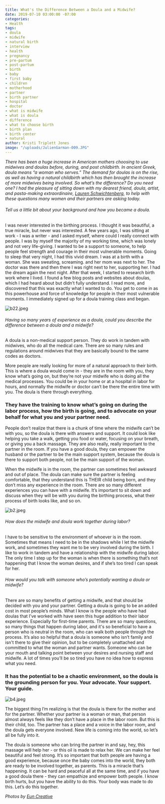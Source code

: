 ```yaml
---
title: What's the Difference Between a Doula and a Midwife?
date: 2019-07-10 03:00:00 -07:00
categories:
- Health
tags:
- doula
- midwife
- natural birth
- interview
- health
- pregnancy
- pre-partum
- post-partum
- birth
- baby
- first baby
- children
- motherhood
- partner
- birth partner
- hospital
- doctor
- what is midwife
- what is doula
- difference
- what to choose birth
- birth plan
- birth center
- natural
author: Kristi Triplett Jones
image: "/uploads/JulienGarman-009.JPG"
---
```


_There has been a huge increase in American mothers choosing to use midwives and doulas before, during, and post childbirth. In ancient Greek, doula means “a woman who serves.” The demand for doulas is on the rise, as well as having a natural childbirth which has then brought the increase of more midwives being involved. So what’s the difference? Do you need one? I had the pleasure of sitting down with my dearest friend, doula, artist, and pasta-making extraordinaire, [Lauren Schwichtenberg](https://www.instagram.com/byellbee/), to help with these questions many women and their partners are asking today._ 

###### Tell us a little bit about your background and how you became a doula.

I was never interested in the birthing process. I thought it was beautiful, a true miracle, but never was interested. A few years ago, I was sitting at work - I was a writer - and I asked myself, where could I really connect with people. I was by myself the majority of my working time, which was lonely and not very life-giving. I wanted to be a support to someone, to help people feel strength and courage in their most vulnerable moments. Going to sleep that very night, I had this vivid dream. I was at a birth with a woman. She was sweating, screaming. and her mom was next to her. The doctor was there and then there I was right next to her, supporting her. I had the dream again the next night. After that week, I started to research birth work where I lived. I found a few blog posts and websites about doulas, which I had heard about but didn’t fully understand. I read more, and discovered that this was exactly what I wanted to do. You get to come in as this powerhouse and force of knowledge for people in their most vulnerable moments. I immediately signed up for a doula training class and began. 

![b22.jpeg](/uploads/b22.jpeg)

###### Having so many years of experience as a doula, could you describe the difference between a doula and a midwife? 

A doula is a non-medical support person. They do work in tandem with midwives, who do all the medical care. There are so many rules and regulations around midwives that they are basically bound to the same codes as doctors. 

More people are really looking for more of a natural approach to their birth. This is where a doula would come in - they are in the room with you, they know what’s going on, but they’re not your midwife who is doing all the medical processes. You could be in your home or at a hospital in labor for hours, and normally the midwife or doctor can’t be there the entire time with you. The doula is there through everything. 

### They have the training to know what’s going on during the labor process, how the birth is going, and to advocate on your behalf for what you and your partner need. 

People don’t realize that there is a chunk of time where the midwife can’t be with you, so the doula is there with answers and support. It could look like helping you take a walk, getting you food or water, focusing on your breath, or giving you a back massage. They are also really, really important to the partner in the room. If you have a good doula, they can empower the husband or the partner to be the main support system, because the doula is there to support both people, not be the main support of the woman. 

When the midwife is in the room, the partner can sometimes feel awkward and out of place. The doula can make sure the partner is feeling comfortable, that they understand this is THEIR child being born, and they don’t miss any experience in the room. There are so many different experiences you can have with a midwife. It’s important to sit down and discuss when they will be with you during the birthing process, what their process of birth looks like, and so on. 

![b2.jpeg](/uploads/b2.jpeg)

###### How does the midwife and doula work together during labor?

I have to be sensitive to the environment of whoever is in the room. Sometimes that means I need to be in the shadows while I let the midwife work, and sometimes they want me to be very involved during the birth. I like to work in tandem and have a relationship with the midwife during labor. The only time I step up for the woman is when there is something that’s not happening that I know the woman desires, and if she’s too tired I can speak for her. 

###### How would you talk with someone who’s potentially wanting a doula or midwife?
 
There are so many benefits of getting a midwife, and that should be decided with you and your partner. Getting a doula is going to be an added cost in most people’s minds. What I know is the people who have had doulas that I’ve worked with have seen this huge addition to their labor experience. Especially for first-time parents. There are so many questions, so many things that happen during labor, and it's so beneficial to have a person who is neutral in the room, who can walk both people through the process. It’s also so helpful that a doula is someone who isn’t family and isn't there to give their opinion, but to be completely unattached and committed to what the woman and partner wants. Someone who can be your mouth and talking point between your desires and nursing staff and midwife. A lot of times you’ll be so tired you have no idea how to express what you need. 

### It has the potential to be a chaotic environment, so the doula is the grounding person for you. Your advocate. Your support. Your guide.

![b4.jpeg](/uploads/b4.jpeg)

The biggest thing I’m realizing is that the doula is there for the mother and for the partner. Whether your partner is a woman or man, that person almost always feels like they don’t have a place in the labor room. But this is their child, too. The partner has a place and a voice in the labor room, and the doula gets everyone involved. New life is coming into the world, so let’s all be fully into it. 

The doula is someone who can bring the partner in and say, hey, this massage will help her - or this oil is made to relax her. We can make her feel beautiful and feel strong. It’s so important that  both people are having a good experience, because once the baby comes into the world, they both are ready to be involved together, as parents. This is a miracle that’s happening. It can be hard and peaceful all at the same time, and if you have a good doula there - they can empathize and empower both people. I know birth hurts, but you have the ability to do this. Your body was made to do this. Let’s do this together.

_Photos by [Eun Creative](http://www.euncreative.com/)_